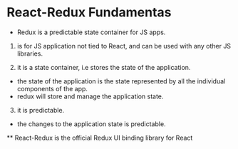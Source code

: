 # React-Redux Fundamentas

- Redux is a predictable state container for JS apps.

1) is for JS application not tied to React, and can be used with any other JS libraries.

2) it is a state container, i.e stores the state of the application.
  - the state of the application is the state represented by all the individual components of the app.
  - redux will store and manage the application state.

3) it is predictable.
  - the changes to the application state is predictable.

  ** React-Redux is the official Redux UI binding library for React
